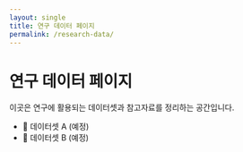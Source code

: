 ```yaml
---
layout: single
title: 연구 데이터 페이지
permalink: /research-data/
---
```


# 연구 데이터 페이지

이곳은 연구에 활용되는 데이터셋과 참고자료를 정리하는 공간입니다.

- 📁 데이터셋 A (예정)
- 📁 데이터셋 B (예정)
